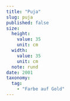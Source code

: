 ```yaml
---
title: "Puja"
slug: puja
published: false
size:
  height:
    value: 35
    unit: cm
  width:
    value: 35
    unit: cm
  note: rund
date: 2001
taxonomy:
  tag:
    - "Farbe auf Gold"
---
```

